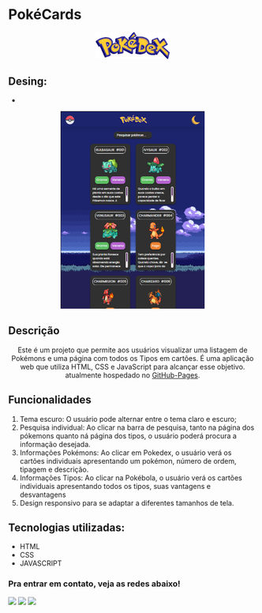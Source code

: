 # PokéCards
<div align="center">
  <img alt="Logo" src="src/imagens/pokedex.png" width="150" />
</div>

## Desing: 
* 
<p align="center"><img height="400em" src="./src/imagens/projeto-pokeCards-web.png" alt="Projeto One Piece"><p>

## Descrição
<div align="center">
  <p align="center">
   Este é um projeto que permite aos usuários visualizar uma listagem de Pokémons e uma página com todos os Tipos em cartões. É 
   uma aplicação web que utiliza HTML, CSS e JavaScript para alcançar esse objetivo. atualmente hospedado no 
    <a href="https://gabrielduartep.github.io/projeto-pokecards/">GitHub-Pages</a>.
  </p>
</div>

## Funcionalidades
  1. Tema escuro: O usuário pode alternar entre o tema claro e escuro;
  2. Pesquisa individual: Ao clicar na barra de pesquisa, tanto na página dos pókemons quanto ná página dos tipos, o usuário poderá procura a informação desejada.
  3. Informações Pokémons: Ao clicar em Pokedex, o usuário verá os cartões individuais apresentando um pokémon, número de ordem, tipagem e descrição.
  4. Informações Tipos: Ao clicar na Pokébola, o usuário verá os cartões individuais apresentando todos os tipos, suas vantagens e desvantagens
  5. Design responsivo para se adaptar a diferentes tamanhos de tela.

## Tecnologias utilizadas:

 * HTML
 * CSS
 * JAVASCRIPT

 ### Pra entrar em contato, veja as redes abaixo!
 
<div> 
  <a href="https://instagram.com/dduarte___/" target="_blank"><img src="https://img.shields.io/badge/-Instagram-%23E4405F?style=for-the-badge&logo=instagram&logoColor=white" target="_blank"></a>
  <a href = "https://gabrieldp2011@gmail.com"><img src="https://img.shields.io/badge/-Gmail-%23333?style=for-the-badge&logo=gmail&logoColor=white" target="_blank"></a>
  <a href="https://www.linkedin.com/in/gabriel-duarte-pereira" target="_blank"><img src="https://img.shields.io/badge/-LinkedIn-%230077B5?style=for-the-badge&logo=linkedin&logoColor=white" target="_blank"></a> 
</div>
